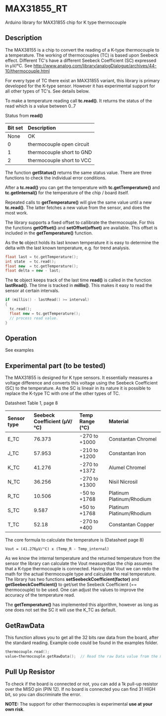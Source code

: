 # MAX31855_RT

Arduino library for MAX31855 chip for K type thermocouple

## Description

The MAX38155 is a chip to convert the reading of a K-type thermocouple to a temperature.
The working of thermocouples (TC) is based upon Seebeck effect.
Different TC's have a different Seebeck Coefficient (SC) expressed in µV/°C.
See http://www.analog.com/library/analogDialogue/archives/44-10/thermocouple.html

For every type of TC there exist an MAX31855 variant, this library is primary
developed for the K-type sensor. However it has experimental support for all
other types of TC's. See details below.

To make a temperature reading call **tc.read()**.
It returns the status of the read which is a value between 0..7

Status from **read()**

| Bit set | Description |
|:----|:----|
| None | OK |
| 0 | thermocouple open circuit |
| 1 | thermocouple short to GND |
| 2 | thermocouple short to VCC |

The function **getStatus()** returns the same status value. There are three functions
to check the individual error conditions.

After a **tc.read()** you can get the temperature with **tc.getTemperature()** 
and **tc.getInternal()** for the temperature of the chip / board itself.

Repeated calls to **getTemperature()** will give the same value until a new **tc.read()**.
The latter fetches a new value from the sensor, and does the most work.

The library supports a fixed offset to callibrate the thermocouple.
For this the functions **getOffset()** and **setOffset(offset)** are available.
This offset is included in the **getTemperature()** function.

As the **tc** object holds its last known temperature it is easy to determine the delta 
with the last known temperature, e.g. for trend analysis.
```cpp
float last = tc.getTemperature();
int state  = tc.read();
float new  = tc.getTemperature();
float delta = new - last;
```

The **tc** object keeps track of the last time **read()** is called in the function **lastRead()**.
The time is tracked in **millis()**. This makes it easy to read the sensor at certain intervals.

```cpp
if (millis() - lastRead() >= interval)
{
  tc.read();
  float new = tc.getTemperature();
  // process read value.
}
```

## Operation

See examples

## Experimental part (to be tested)

The MAX31855 is designed for K type sensors. It essentially measures a 
voltage difference and converts this voltage using the Seebeck Coefficient (SC) 
to the temperature. As the SC is lineair in its nature it is possible
to replace the K-type TC with one of the other types of TC.

Datasheet Table 1, page 8

| Sensor type | Seebeck Coefficient (µV/°C) | Temp Range (°C) | Material |
|:----|:----|:----|:----|
| E_TC | 76.373 | -270 to +1000 | Constantan Chromel |
| J_TC | 57.953 | -210 to +1200 | Constantan Iron |
| K_TC | 41.276 | -270 to +1372 | Alumel Chromel |
| N_TC | 36.256 | -270 to +1300 | Nisil Nicrosil |
| R_TC | 10.506 | -50 to +1768 | Platinum Platinum/Rhodium |
| S_TC | 9.587  | +50 to +1768 | Platinum Platinum/Rhodium |
| T_TC | 52.18  | -270 to +400 | Constantan Copper |

The core formula to calculate the temperature is  (Datasheet page 8)
```
Vout = (41.276µV/°C) x (Temp_R - Temp_internal)
```
As we know the internal temperature and the returned temperature from the sensor
the library can calculate the Vout measured(as the chip assumes that a K-type 
thermocouple is connected. 
Having that Vout we can redo the math for the actual thermocouple type and
calculate the real temperature. 
The library has two functions **setSeebeckCoefficient(factor)** and 
**getSeebeckCoefficient()**
to get/set the Seebeck Coefficient (== thermocouple) to be used. 
One can adjust the values to improve the accuracy of the temperature read. 

The **getTemperature()** has implemented this algorithm, however as long
as one does not set the SC it will use the K_TC as default.

## GetRawData 
This function allows you to get all the 32 bits raw data from the board, after the standard reading.
Example code could be found in the examples folder.

```cpp
thermocouple.read();              
value=thermocouple.getRawData();  // Read the raw Data value from the module
```
## Pull Up Resistor 
To check if the board is connected or not, you can add a 1k pull-up resistor over the MISO pin (PIN 12).
If no board is connected you can find 31 HIGH bit, so you can discriminate the error.

**NOTE:** 
The support for other thermocouples is experimental **use at your own risk**.


